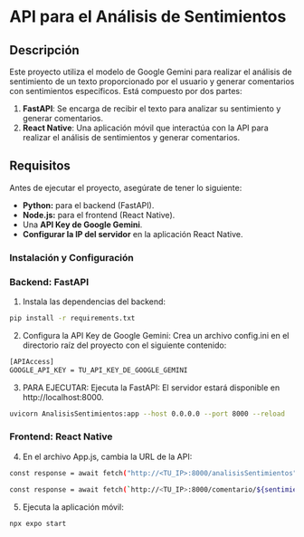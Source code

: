 # API para el Análisis de Sentimientos

## Descripción

Este proyecto utiliza el modelo de Google Gemini para realizar el análisis de sentimiento de un texto proporcionado por el usuario y generar comentarios con sentimientos específicos. Está compuesto por dos partes:

1. **FastAPI**: Se encarga de recibir el texto para analizar su sentimiento y generar comentarios.
2. **React Native**: Una aplicación móvil que interactúa con la API para realizar el análisis de sentimientos y generar comentarios.

## Requisitos

Antes de ejecutar el proyecto, asegúrate de tener lo siguiente:

- **Python:** para el backend (FastAPI).
- **Node.js:** para el frontend (React Native).
- Una **API Key de Google Gemini**.
- **Configurar la IP del servidor** en la aplicación React Native.

### Instalación y Configuración

### Backend: FastAPI 
   1. Instala las dependencias del backend:
   
   ```bash
   pip install -r requirements.txt
   ```
   2. Configura la API Key de Google Gemini:
   Crea un archivo config.ini en el directorio raíz del proyecto con el siguiente contenido:
   ```bash
   [APIAccess]
   GOOGLE_API_KEY = TU_API_KEY_DE_GOOGLE_GEMINI
   ```
   3. PARA EJECUTAR: Ejecuta la FastAPI:
    El servidor estará disponible en http://localhost:8000.
   ```bash
   uvicorn AnalisisSentimientos:app --host 0.0.0.0 --port 8000 --reload
   ```
 
### Frontend: React Native

   4. En el archivo App.js, cambia la URL de la API:
   ```bash
   const response = await fetch("http://<TU_IP>:8000/analisisSentimientos", {
   ```
   ```bash
   const response = await fetch(`http://<TU_IP>:8000/comentario/${sentimientoSeleccionado}`, {
   ```
   5. Ejecuta la aplicación móvil:
   ```bash
   npx expo start
   ```

